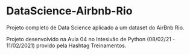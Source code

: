 # DataScience-Airbnb-Rio

Projeto completo de Data Science aplicado a um dataset do AirBnb Rio.

Projeto desenvolvido na Aula 04 no Intesivão de Python (08/02/21 - 11/02/2021) provido pela Hashtag Treinamentos.
